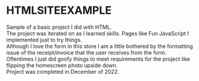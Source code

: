 # HTMLSITEEXAMPLE
Sample of a basic project I did with HTML.<br>
The project was iterated on as I learned skills. Pages like Fun JavaScript I implemented just to try things.<br>
Although I love the form in this store I am a little bothered by the formatting issue of the receipt/invoice that the user receives from the form.<br>
Oftentimes I just did goofy things to meet requirements for the project like flipping the homescreen photo upside down.<br>
Project was completed in December of 2022.<br>
